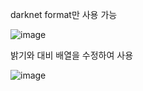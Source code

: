 darknet format만 사용 가능 

![image](https://github.com/user-attachments/assets/45a8de3c-00aa-4550-81bf-998916feefb3)

밝기와 대비 배열을 수정하여 사용

![image](https://github.com/user-attachments/assets/b88bff43-7f7d-45bd-bac7-351e7cde9484)

